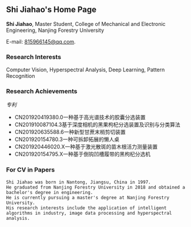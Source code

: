 ## Shi Jiahao's Home Page

**Shi Jiahao**, Master Student, College of Mechanical and Electronic Engineering, Nanjing Forestry University

E-mail: 815966145@qq.com.

### Research Interests

Computer Vision,  Hyperspectral Analysis, Deep Learning, Pattern Recognition

### Research Achievements
_专利_

- CN201920419380.0一种基于高光谱技术的胶囊分选装置
- CN201910087104.3基于深度相机的黑果枸杞分选装置及识别与分类算法
- CN201920635588.6一种新型甘蔗末梢剪切装置
- CN201920154780.3一种可拆卸拓展的懒人桌
- CN201920446020.X一种基于激光散斑的苗木根活力测量装置
- CN201920154795.X一种基于倒钩凹槽履带的黑枸杞分选机


### For CV in Papers
```text
Shi Jiahao was born in Nantong, Jiangsu, China in 1997. 
He graduated from Nanjing Forestry University in 2018 and obtained a bachelor's degree in engineering. 
He is currently pursuing a master's degree at Nanjing Forestry University. 
His research interests include the application of intelligent algorithms in industry, image data processing and hyperspectral analysis.
```
